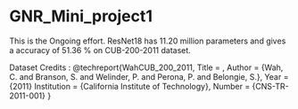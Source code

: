 # GNR_Mini_project1
This is the Ongoing effort.
ResNet18 has 11.20 million parameters and gives a accuracy of 51.36 % on CUB-200-2011 dataset.

Dataset Credits :
@techreport{WahCUB_200_2011,
	Title = ,
	Author = {Wah, C. and Branson, S. and Welinder, P. and Perona, P. and Belongie, S.},
	Year = {2011}
	Institution = {California Institute of Technology},
	Number = {CNS-TR-2011-001}
}
